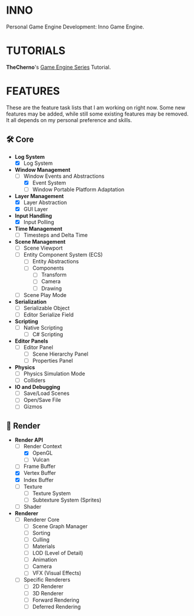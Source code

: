 # INNO

Personal Game Engine Development: Inno Game Engine.

# TUTORIALS

**TheCherno**'s [Game Engine Series](https://thecherno.com/engine) Tutorial.

# FEATURES

These are the feature task lists that I am working on right now. Some new features may be added, while still some existing features may be removed. It all depends on my personal preference and skills.

## 🛠️ Core

- **Log System**
  - [x] Log System

- **Window Management**
  - [ ] Window Events and Abstractions
    - [x] Event System
    - [ ] Window Portable Platform Adaptation

- **Layer Management**
  - [x] Layer Abstraction
  - [x] GUI Layer

- **Input Handling**
  - [x] Input Polling

- **Time Management**
  - [ ] Timesteps and Delta Time

- **Scene Management**
  - [ ] Scene Viewport
  - [ ] Entity Component System (ECS)
    - [ ] Entity Abstractions
    - [ ] Components
      - [ ] Transform
      - [ ] Camera
      - [ ] Drawing
  - [ ] Scene Play Mode

- **Serialization**
  - [ ] Serializable Object
  - [ ] Editor Serialize Field

- **Scripting**
  - [ ] Native Scripting
    - [ ] C# Scripting

- **Editor Panels**
  - [ ] Editor Panel
    - [ ] Scene Hierarchy Panel
    - [ ] Properties Panel

- **Physics**
  - [ ] Physics Simulation Mode
  - [ ] Colliders

- **IO and Debugging**
  - [ ] Save/Load Scenes
  - [ ] Open/Save File
  - [ ] Gizmos

## 🎨 Render

- **Render API**
  - [ ] Render Context
    - [x] OpenGL
    - [ ] Vulcan
  - [ ] Frame Buffer
  - [x] Vertex Buffer
  - [x] Index Buffer
  - [ ] Texture
    - [ ] Texture System
    - [ ] Subtexture System (Sprites)
  - [ ] Shader

- **Renderer**
  - [ ] Renderer Core
    - [ ] Scene Graph Manager
    - [ ] Sorting
    - [ ] Culling
    - [ ] Materials
    - [ ] LOD (Level of Detail)
    - [ ] Animation
    - [ ] Camera
    - [ ] VFX (Visual Effects)
  - [ ] Specific Renderers
    - [ ] 2D Renderer
    - [ ] 3D Renderer
    - [ ] Forward Rendering
    - [ ] Deferred Rendering
